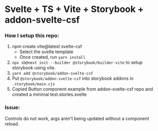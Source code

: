 # Svelte + TS + Vite + Storybook + addon-svelte-csf

### How I setup this repo:
1. npm create vite@latest svelte-csf 
    - Select the svelte template
    - Once created, run `yarn install`
2. `npx sb@next init --builder @storybook/builder-vite` to setup storybook using vite.
3. `yarn add @storybook/addon-svelte-csf`
4. Put `@storybook/addon-svelte-csf` into storybook addons in `.storybook/main.cjs`
5. Copied Button component example from addon-svelte-csf repo and created a minimal test.stories.svelte

### Issue:
Controls do not work, args aren't being updated without a component reload.